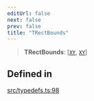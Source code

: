 ```yaml
---
editUrl: false
next: false
prev: false
title: "TRectBounds"
---
```


> **TRectBounds**: [[`XY`](/api/interfaces/xy/), [`XY`](/api/interfaces/xy/)]

## Defined in

[src/typedefs.ts:98](https://github.com/fabricjs/fabric.js/blob/v6.0.0-rc4/src/typedefs.ts#L98)
